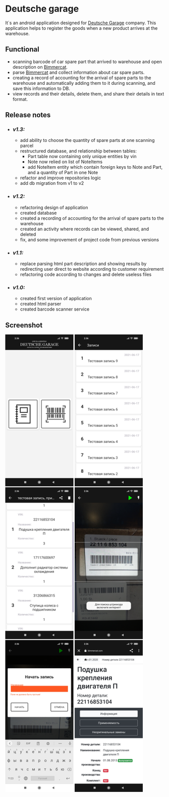 # Deutsche garage

It`s an android application designed for [Deutsche Garage](http://d-garage.com.ua/) company. This application helps 
to register the goods when a new product arrives at the warehouse.

## Functional

- scanning barcode of car spare part that arrived to warehouse and open description on [Bimmercat](http://bimmercat.com/).
- parse [Bimmercat](http://bimmercat.com/) and collect information about car spare parts.
- creating a record of accounting for the arrival of spare parts to the warehouse and automatically adding them 
  to it during scanning, and save this information to DB.
- view records and their details, delete them, and share their details in text format.

## Release notes

- ### **_v1.3:_**
  - add ability to choose the quantity of spare parts at one scanning parcel
  - restructured database, and relationship between tables:
    - Part table now containing only unique entities by vin
    - Note now relied on list of NoteItems
    - add NoteItem entity which contain foreign keys to Note and Part, and a quantity of Part in one Note
  - refactor and improve repositories logic
  - add db migration from v1 to v2

- ### **_v1.2:_**
  - refactoring design of application
  - created database
  - created a recording of accounting for the arrival of spare parts to the warehouse
  - created an activity where records can be viewed, shared, and deleted
  - fix, and some improvement of project code from previous versions

- ### **_v1.1:_**
  - replace parsing html part description and showing results by redirecting user direct to website according to customer requirement
  - refactoring code according to changes and delete useless files

- ### **_v1.0:_**
  - created first version of application
  - created html parser 
  - created barcode scanner service
  
## Screenshot

<img alt="main menu" src="screenshot/1623959727427.jpg" width="216"/>  <img alt="notes menu" src="screenshot/1623959727425.jpg" width="216"/>  <img alt="note menu" src="screenshot/1623959727426.jpg" width="216"/>
<img alt="scanner" src="screenshot/1623959727420.jpg" width="216"/>  <img alt="new record" src="screenshot/1623959727419.jpg" width="216"/>  <img alt="browser" src="screenshot/1623959727418.jpg" width="216"/>